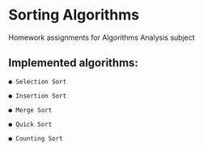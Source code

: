 ﻿# Sorting Algorithms

Homework assignments for Algorithms Analysis subject

## Implemented algorithms:

    ● Selection Sort
 
    ● Insertion Sort

    ● Merge Sort

    ● Quick Sort
    
    ● Counting Sort
    
